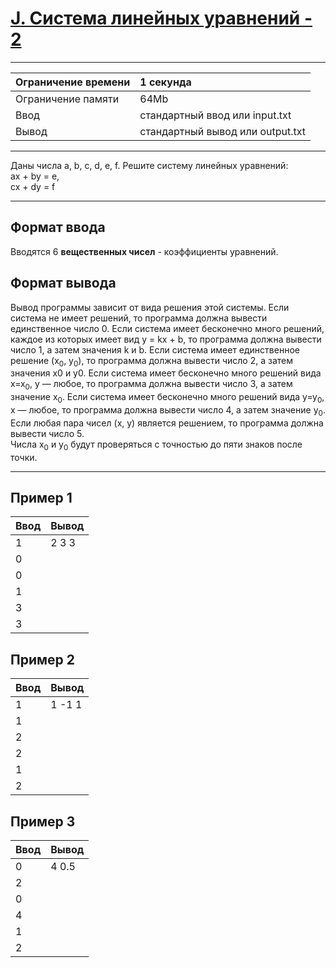 # [J. Система линейных уравнений - 2](https://contest.yandex.ru/contest/27393/problems/J/)

---
| Ограничение времени | 1 секунда |
| :--- |:--- |
| Ограничение памяти | 64Mb |
| Ввод | стандартный ввод или input.txt |
| Вывод | стандартный вывод или output.txt |
---

Даны числа a, b, c, d, e, f. Решите систему линейных уравнений:  
ax + by = e,  
cx + dy = f

---
## Формат ввода
Вводятся 6 **вещественных чисел** - коэффициенты уравнений.

## Формат вывода
Вывод программы зависит от вида решения этой системы. Если система не имеет решений, то программа должна вывести единственное число 0. Если система имеет бесконечно много решений, каждое из которых имеет вид y = kx + b, то программа должна вывести число 1, а затем значения k и b. Если система имеет единственное решение (x<sub>0</sub>, y<sub>0</sub>), то программа должна вывести число 2, а затем значения x0 и y0. Если система имеет бесконечно много решений вида x=x<sub>0</sub>, y — любое, то программа должна вывести число 3, а затем значение x<sub>0</sub>. Если система имеет бесконечно много решений вида y=y<sub>0</sub>, x — любое, то программа должна вывести число 4, а затем значение y<sub>0</sub>. Если любая пара чисел (x, y) является решением, то программа должна вывести число 5.  
Числа x<sub>0</sub> и y<sub>0</sub> будут проверяться с точностью до пяти знаков после точки.

---
## Пример 1

| Ввод | Вывод |
| :--- | :--- |
| 1 | 2 3 3 |
| 0 | |
| 0 | |
| 1 | |
| 3 | |
| 3 | |

## Пример 2

| Ввод | Вывод |
| :--- | :--- |
| 1 | 1 -1 1 |
| 1 | |
| 2 | |
| 2 | |
| 1 | |
| 2 | |

## Пример 3

| Ввод | Вывод |
| :--- | :--- |
| 0 | 4 0.5 |
| 2 | |
| 0 | |
| 4 | |
| 1 | |
| 2 | |
